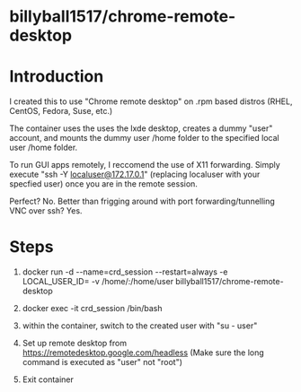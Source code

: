 # billyball1517/chrome-remote-desktop

# Introduction

I created this to use "Chrome remote desktop" on .rpm based distros (RHEL, CentOS, Fedora, Suse, etc.)
 
The container uses the uses the lxde desktop, creates a dummy "user" account, and mounts the dummy user /home folder to the specified local user /home folder.

To run GUI apps remotely, I reccomend the use of X11 forwarding. Simply execute "ssh -Y localuser@172.17.0.1" (replacing localuser with your specfied user) once you are in the remote session.

Perfect? No. Better than frigging around with port forwarding/tunnelling VNC over ssh? Yes.

# Steps

1. docker run -d --name=crd_session --restart=always -e LOCAL_USER_ID=<localuseruid> -v /home/<localuser>:/home/user billyball1517/chrome-remote-desktop

2. docker exec -it crd_session /bin/bash

3. within the container, switch to the created user with "su - user"

4. Set up remote desktop from https://remotedesktop.google.com/headless (Make sure the long command is executed as "user" not "root")

5. Exit container
